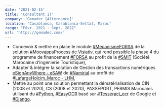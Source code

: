 ```yaml
---
date: '2021-02-15'
title: 'Consultant IT'
company: 'Gemadec [Alternance]'
location: 'Casablanca, Casablanca-Settat, Maroc'
range: "Févr. 2021 - Sept. 2022"
url: 'https://gemadec.com/'
---
```


- Concevoir & mettre en place le module [#MecanismeFORSA]() de la solution [#MoovappsProcess](https://moovapps.com) de [Visiativ](https://visiativ.com), qui rend possible la phase 4 du programme de financement [#FORSA](https://forsa.ma) au profit de la [#SMIT](https://smit.gov.ma) (Société Marocaine d'Ingénierie Touristique),
- Adapter & intégrer la solution de Gestion des transactions numériques [eSignAnyWhere - eSAW](https://www.esignanywhere.net/fr/) de [#Namirial](https://www.namirial.com/en/) au profit de [#LafargeHolcim_Maroc - LHM](https://www.lafargeholcim.ma/fr),
- Mettre au point une solution permettant la dématérialisation de CIN (2008 et 2020), CS (2008 et 2020), PASSEPORT, PERMIS Marocains utilisant du [#Python](https://docs.python.org/fr/3.8/), [#EasyOCR](https://pypi.org/project/easyocr/) basé sur [#Tesseract_ocr](https://pypi.org/project/pytesseract/) de Google et [#Django](https://docs.djangoproject.com/fr/4.0/).